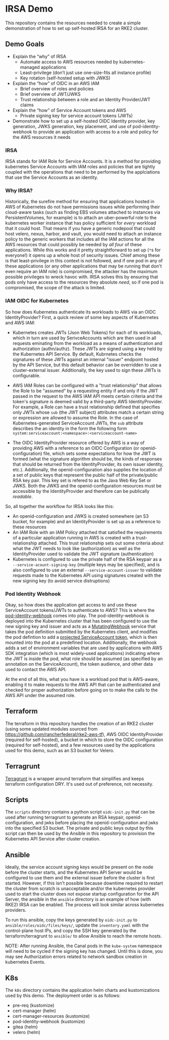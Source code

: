 # IRSA Demo
This repository contains the resources needed to create a simple demonstration of how to set up self-hosted IRSA for an RKE2 cluster.

## Demo Goals
- Explain the “why” of IRSA
    - Automate access to AWS resources needed by kubernetes-managed applications
    - Least-privilege (don’t just use one-size-fits all instance profile)
    - Key rotation (self-hosted setup with JWKS)
- Explain the “how” of OIDC in an AWS IAM
    - Brief overview of roles and policies
    - Brief overview of JWT/JWKS
    - Trust relationship between a role and an Identity Provider/JWT claims
- Explain the “how” of Service Account tokens and AWS
    - Private signing key for service account tokens (JWTs)
- Demonstrate how to set up a self-hosted OIDC Identity provider, key generation, JWKS generation, key placement, and use of pod-identity-webhook to provide an application with access to a role and policy for the AWS resources it needs

### IRSA
IRSA stands for IAM Role for Service Accounts.  It is a method for providing kubernetes Service Accounts with IAM roles and policies that are tightly coupled with the operations that need to be performed by the applciations that use the Service Accounts as an identity.

### Why IRSA?
Historically, the surefire method for ensuring that applications hosted in AWS of Kubernetes do not have permissions issues while performing their cloud-aware tasks (such as finding EBS volumes attached to instances via PersistentVolumes, for example) is to attach an uber-powerful role to the kubernetes worker instance that has policy sufficient for *every* workload that it could host.  That means if you have a generic nodepool that could host velero, nexus, harbor, and vault, you would need to attach an instance policy to the generic workers that includes all the IAM actions for all the AWS resources that could possibly be needed by *all four* of these applications.  While this works and it pretty straightforward to set up (`*`s for everyone!) it opens up a whole host of security issues.  Chief among these is that least-privilege in this context is not followed, and if one pod in any of these applications (or any other applications that may be running that don't even require an IAM role) is compromised, the attacker has the maximum possible privileges to wreck havoc with.  IRSA solves this by ensuring that pods only have access to the resources they absolute *need*, so if one pod is compromised, the scope of the attack is limited.

### IAM OIDC for Kubernetes
So how does Kubernetes authenticate its workloads to AWS via an OIDC IdentityProvider?  First, a quick review of some key aspects of Kubernetes and AWS IAM:

- Kubernetes creates JWTs (Json Web Tokens) for each of its workloads, which in turn are used by SerivceAccounts which are then used in all requests eminating from the workload as a means of authentication and authorization (authn/authz).  These JWTs are signed using a key held by the Kubernetes API Service.  By default, Kubrnetes checks the signatures of these JWTs against an internal "issuer" endpoint hosted by the API Service, but this default behavior can be overridden to use a cluster-external issuer.  Additionally, the key used to sign these JWTs is configurable.

- AWS IAM Roles can be configured with a "trust relationship" that allows the Role to be "assumed" by a requesting entity if and only if the JWT passed in the request to the AWS IAM API meets certain criteria and the token's signature is deemed valid by a third-party AWS IdentityProvider.  For example, a Role can have a trust relationship defined that specifies only JWTs whose `sub` (the JWT subject) attributes match a certain string or expression are allowed to assume the Role.  In the case of Kubernetes-generated ServiceAccount JWTs, the `sub` attribute describes the an identity in the form the following form `system:serviceaccount:<namespace>:<serviceaccount-name>`

- The OIDC IdentityProvider resource offered by AWS is a way of providing AWS with a reference to an OIDC Configuration (or openid-configuration) file, which sets some expectations for how the JWT is formed (what the signature algorithm should be, the kinds of responses that should be returned from the IdentityProvider, its own issuer identity, etc.).  Addtionally, the openid-configuration also supplies the location of a set of public keys that represent the public half of the private/public RSA key pair.  This key set is refered to as the Java Web Key Set or JWKS.  Both the JWKS and the openid-configuration resources must be accessible by the IdentityProvider and therefore can be publically *readable*.

So, all together the workflow for IRSA looks like this:
- An openid-configuration and JWKS is created somewhere (an S3 bucket, for example) and an IdentityProvider is set up as a reference to these resources
- An IAM Role with an IAM Policy attached that satisfied the requirements of a particular application running in AWS is created with a trust-relationship attached.  This trust relationship sets out some criteria about what the JWT needs to look like (authorization) as well as the IdentityProvider used to validate the JWT signature (authentication)
- Kubernetes is configured to use the private half of the RSA keypair as a `--service-acount-signing-key` (multiple keys may be specified), and is also configured to use an external `--service-account-issuer` to validate requests made to the Kubernetes API using signatures created with the new signing key (to avoid service distruptions)

### Pod Identity Webhook
Okay, so how does the application get access to and use these ServiceAccount tokens/JWTs to authenticate to AWS?  This is where the [pod-identity-webhook](https://github.com/aws/amazon-eks-pod-identity-webhook) comes into play.  The pod-identity-webhook is deployed into the Kubernetes cluster that has been configured to use the new signing key and issuer and acts as a [MutatingWebhook](https://kubernetes.io/docs/reference/access-authn-authz/extensible-admission-controllers/) service that takes the pod definition submitted by the Kubernetes client, and modifies the pod defintion to add a [projected ServiceAccount token](https://kubernetes.io/docs/tasks/configure-pod-container/configure-service-account/#service-account-token-volume-projection), which is then mounted into the pod at a predefined location.  Additionally, the webhook adds a set of environment variables that are used by applications with AWS SDK integration (which is most widely-used applications) indicating where the JWT is inside the pod, what role should be assumed (as specified by an annotation on the ServiceAccount), the token audience, and other data used to contact the AWS API.

At the end of all this, what you have is a workload pod that is AWS-aware, enabling it to make requests to the AWS API that can be authenticated and checked for proper authorization before going on to make the calls to the AWS API under the assumed role.



## Terraform
The terraform in this repository handles the creation of an RKE2 cluster (using some updated modules sourced from https://github.com/rancherfederal/rke2-aws-tf), AWS OIDC IdentityProvider (required for self-hosted), a bucket in which to store the OIDC configuration (required for self-hosted), and a few resources used by the applications used for this demo, such as an S3 bucket for Velero.

## Terragrunt
[Terragrunt](https://terragrunt.gruntwork.io/) is a wrapper around terraform that simplifies and keeps terraform configuration DRY.  It's used out of preference, not necessity.

## Scripts
The `scripts` directory contains a python script `oidc-init.py` that can be used after running terragrunt to generate an RSA keypair, openid-configuration, and jwks before placing the openid-configuration and jwks into the specified S3 bucket.  The private and public keys output by this script can then be used by the Ansible in this repository to provision the Kubernetes API Service after cluster creation.

## Ansible
Ideally, the service account signing keys would be present on the node before the cluster starts, and the Kubernetes API Server would be configured to use them and the external issuer before the cluster is first started.  However, if this isn't possible because downtime required to restart the cluster from scratch is unacceptable and/or the kubernetes provider used to start the cluster does not expose startup configuration for the API Server, the ansible in the `ansible` directory is an example of how (with RKE2) IRSA can be enabled.  The process will look similar across kubernetes providers.

To run this ansible, copy the keys generated by `oidc-init.py` to `ansible/roles/oidc/files/keys/`, update the `inventory.yaml` with the control-plane host IPs, and copy the SSH key generated by the terraform/terragrunt to `ansible/` to allow Ansible to reach the remote hosts.

NOTE: After running Ansible, the Canal pods in the `kube-system` namespace will need to be cycled if the signing key has changed.  Until this is done, you may see Authorization errors related to network sandbox creation in kubernetes Events.

## K8s
The `k8s` directory contains the application helm charts and kustomizations used by this demo.  The deployment order is as follows:
- pre-req (kustomize)
- cert-manager (helm)
- cert-manager-resources (kustomize)
- pod-identity-webhook (kustomize)
- gitea (helm)
- velero (helm)
